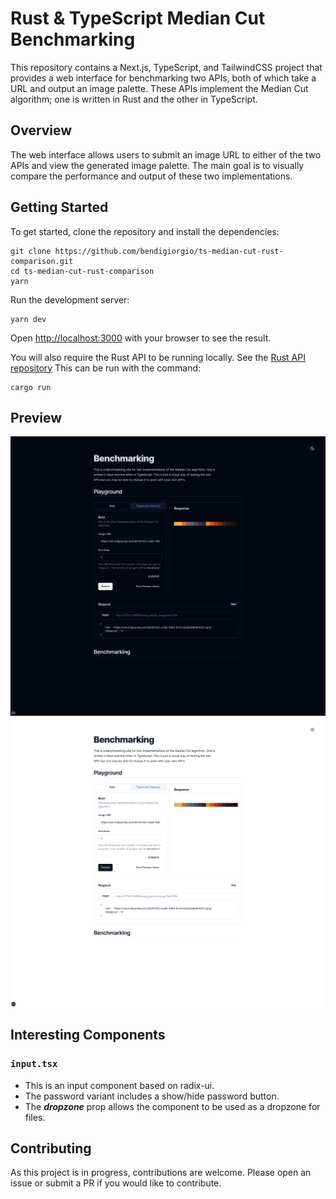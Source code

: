 # Rust & TypeScript Median Cut Benchmarking

This repository contains a Next.js, TypeScript, and TailwindCSS project that provides a web interface for benchmarking two APIs, both of which take a URL and output an image palette. These APIs implement the Median Cut algorithm; one is written in Rust and the other in TypeScript.

## Overview

The web interface allows users to submit an image URL to either of the two APIs and view the generated image palette. The main goal is to visually compare the performance and output of these two implementations.

## Getting Started

To get started, clone the repository and install the dependencies:

    git clone https://github.com/bendigiorgio/ts-median-cut-rust-comparison.git
    cd ts-median-cut-rust-comparison
    yarn

Run the development server:

    yarn dev

Open [http://localhost:3000](http://localhost:3000) with your browser to see the result.

You will also require the Rust API to be running locally. See the [Rust API repository](https://github.com/bendigiorgio/image-to-palette-rust)
This can be run with the command:

    cargo run

## Preview

![Dark Preview](./public/preview_d.png)
![Light Preview](./public/preview_w.png)

## Interesting Components

### `input.tsx`

- This is an input component based on radix-ui.
- The password variant includes a show/hide password button.
- The **_dropzone_** prop allows the component to be used as a dropzone for files.

## Contributing

As this project is in progress, contributions are welcome. Please open an issue or submit a PR if you would like to contribute.
